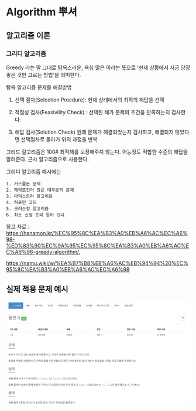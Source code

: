 # Algorithm 뿌셔


## 알고리즘 이론


### 그리디 알고리즘
Greedy 라는 말 그대로 탐욕스러운, 욕심 많은 이라는 뜻으로 '현재 상황에서 지금 당장 좋은 것만 고르는 방법'을 의미한다.

탐욕 알고리즘 문제를 해결방법

1. 선택 절차(Selcetion Procdure): 현재 상태에서의 최적의 해답을 선택

2. 적절성 검사(Feasivility Check) : 선택된 해가 문제의 조건을 만족하는지 검사한다.

3. 해답 검사(Solution Check) 원래 문제가 해결되었는지 검사하고, 해결되지 않았다면 선택절차로 돌아가 위의 과정을 반복

그리드 갈고리즘은 100# 최적해를 보장해주지 않는다. 어능정도 적합한 수준의 해답을 알려준다. 근사 알고리즘으로 사용한다.

그리디 알고리즘 예시에는

    1. 거스름돈 문제
    2. 제약조건이 많은 대부분의 문제
    3. 다익스트라 알고리즘
    4. 허프만 코드
    5. 크러스컬 알고리즘
    6. 최소 신장 트리 등이 있다.
참고 자료 : https://hanamon.kr/%EC%95%8C%EA%B3%A0%EB%A6%AC%EC%A6%98-%ED%83%90%EC%9A%95%EC%95%8C%EA%B3%A0%EB%A6%AC%EC%A6%98-greedy-algorithm/,

https://namu.wiki/w/%EA%B7%B8%EB%A6%AC%EB%94%94%20%EC%95%8C%EA%B3%A0%EB%A6%AC%EC%A6%98


## 실제 적용 문제 예시

![ex_screenshot](./img/Coin.png)
